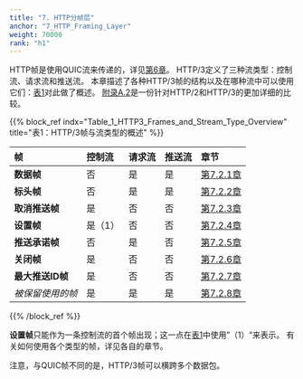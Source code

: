 ```yaml
---
title: "7. HTTP分帧层"
anchor: "7_HTTP_Framing_Layer"
weight: 70000
rank: "h1"
---
```


HTTP帧是使用QUIC流来传递的，详见[第6章](#6_Stream_Mapping_and_Usage)。
HTTP/3定义了三种流类型：控制流、请求流和推送流。
本章描述了各种HTTP/3帧的结构以及在哪种流中可以使用它们：[表1](#Table_1_HTTP3_Frames_and_Stream_Type_Overview)对此做了概述。
[附录A.2](#A.2_HTTP_Frame_Types)是一份针对HTTP/2和HTTP/3的更加详细的比较。

{{% block_ref
indx="Table_1_HTTP3_Frames_and_Stream_Type_Overview"
title="表1：HTTP/3帧与流类型的概述" %}}

| 帧           | 控制流  | 请求流 | 推送流 | 章节          |
|:------------|:-----|:----|:----|:------------|
| **数据帧**     | 否    | 是   | 是   | [第7.2.1章](#7.2.1_DATA) |
| **标头帧**     | 否    | 是   | 是   | [第7.2.2章](#7.2.2_HEADERS) |
| **取消推送帧**   | 是    | 否   | 否   | [第7.2.3章](#7.2.3_CANCEL_PUSH) |
| **设置帧**     | 是（1） | 否   | 否   | [第7.2.4章](#7.2.4_SETTINGS) |
| **推送承诺帧**   | 否    | 是   | 否   | [第7.2.5章](#7.2.5_PUSH_PROMISE) |
| **关闭帧**     | 是    | 否   | 否   | [第7.2.6章](#7.2.6_GOAWAY) |
| **最大推送ID帧** | 是    | 否   | 否   | [第7.2.7章](#7.2.7_MAX_PUSH_ID) |
| *被保留使用的帧*   | 是    | 是   | 是   | [第7.2.8章](#7.2.8_Reserved_Frame_Types) |

{{% /block_ref %}}

**设置帧**只能作为一条控制流的首个帧出现；这一点在[表1](#Table_1_HTTP3_Frames_and_Stream_Type_Overview)中使用”（1）“来表示。
有关如何使用各个类型的帧，详见各自的章节。

注意，与QUIC帧不同的是，HTTP/3帧可以横跨多个数据包。
